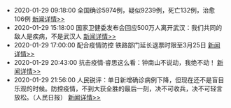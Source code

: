 
- 2020-01-29 09:18:00 全国确诊5974例，疑似9239例，死亡132例，治愈106例  [新闻详情>>](https://github.com/AlbertGithubHome/ChineseVictory/blob/master/PneumoniaMap/20200129091803.jpg)
- 2020-01-29 15:18:00 国家卫健委发布会回应500万人离开武汉：我们共同的敌人是疾病，不是武汉人   [新闻详情>>](https://www.sohu.com/a/369400653_162522)
- 2020-01-29 17:00:00 配合疫情防控 铁路部门延长退票时限至3月25日  [新闻详情>>](http://news.sina.com.cn/o/2020-01-29/doc-iihnzahk6939165.shtml)
- 2020-01-29 20:43:00 抗击疫情·睿思这么看：钟南山不说动，我绝不动！  [新闻详情>>](http://www.xinhuanet.com/2020-01/29/c_1210455646.htm)
- 2020-01-29 21:56:00 人民锐评：单日新增确诊病例下降，但现在还不是盲目乐观的时候。防控疫情，不到大获全胜的最后一刻，决不可收兵，决不可轻言放松。（人民日报）  [新闻详情>>](http://finance.sina.com.cn/7x24/2020-01-29/doc-iimxxste7537117.shtml)